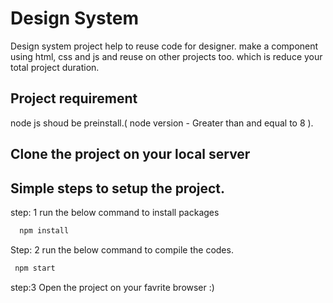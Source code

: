 # Design System
Design system project help to reuse code  for designer. make a component using html, css and js and reuse on other projects too. 
which is reduce your total project duration. 

## Project requirement
  node js shoud be preinstall.( node version - Greater than and equal to 8 ).
  
## Clone the project on your local server

## Simple steps to setup the project.
  step: 1 run the below command to install packages
  ```bash
    npm install
  ```
  
  Step: 2 run the below command to compile the codes.
   ```bash
    npm start
   ```
  step:3 Open the project on your favrite browser :)
